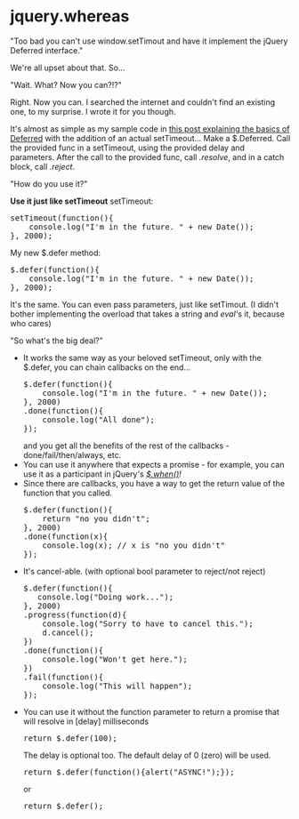 jquery.whereas
============

"Too bad you can't use window.setTimout and have it implement the jQuery Deferred interface." 

We're all upset about that. So...

"Wait. What? Now you can?!?"

Right. Now you can. I searched the internet and couldn't find an existing one, to my surprise. I wrote it for you though.

It's almost as simple as my sample code in <a href="http://wilsonhut.wordpress.com/2013/05/30/the-simplest-explanation-of-jquery-deferred/" title="The simplest explanation of jQuery Deferred" target="_blank">this post explaining the basics of Deferred</a> with the addition of an actual setTimeout... Make a $.Deferred. Call the provided func in a setTimeout, using the provided delay and parameters. After the call to the provided func, call <em>.resolve</em>, and in a catch block, call <em>.reject</em>.

"How do you use it?"

<strong>Use it just like setTimeout</strong>
setTimeout:
<pre>
setTimeout(function(){
    console.log("I'm in the future. " + new Date());
}, 2000);
</pre>

My new $.defer method:
<pre>
$.defer(function(){
    console.log("I'm in the future. " + new Date());
}, 2000);
</pre>

It's the same. You can even pass parameters, just like setTimout. (I didn't bother implementing the overload that takes a string and <em>eval'</em>s it, because who cares)


"So what's the big deal?"

<ul>
<li>It works the same way as your beloved setTimeout, only with the $.defer, you can chain callbacks on the end...
<pre>
$.defer(function(){
    console.log("I'm in the future. " + new Date());
}, 2000)
.done(function(){
    console.log("All done");
});
</pre>
and you get all the benefits of the rest of the callbacks - done/fail/then/always, etc.</li>
  <li>You can use it anywhere that expects a promise - for example, you can use it as a participant in jQuery's <em><a href="http://api.jquery.com/jQuery.when/" target="_blank">$.when()</a>!</em></li>
	<li>Since there are callbacks, you have a way to get the return value of the function that you called.
<pre>
$.defer(function(){
    return "no you didn't";
}, 2000)
.done(function(x){
    console.log(x); // x is "no you didn't" 
});
</pre>
</li>
	<li>It's cancel-able. (with optional bool parameter to reject/not reject)
<pre>
$.defer(function(){
   console.log("Doing work...");
}, 2000)
.progress(function(d){
    console.log("Sorry to have to cancel this.");
    d.cancel();
})
.done(function(){
    console.log("Won't get here.");
})
.fail(function(){
    console.log("This will happen");
});</pre></li>
<li>
You can use it without the function parameter to return a promise that will resolve in [delay] milliseconds
<pre>
return $.defer(100);
</pre>

The delay is optional too. The default delay of 0 (zero) will be used.
<pre>
return $.defer(function(){alert("ASYNC!");});
</pre>
or
<pre>
return $.defer();
</pre>

</li>
</ul>
